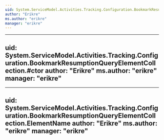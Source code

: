 ```yaml
---
uid: System.ServiceModel.Activities.Tracking.Configuration.BookmarkResumptionQueryElementCollection
author: "Erikre"
ms.author: "erikre"
manager: "erikre"
---
```


---
uid: System.ServiceModel.Activities.Tracking.Configuration.BookmarkResumptionQueryElementCollection.#ctor
author: "Erikre"
ms.author: "erikre"
manager: "erikre"
---

---
uid: System.ServiceModel.Activities.Tracking.Configuration.BookmarkResumptionQueryElementCollection.ElementName
author: "Erikre"
ms.author: "erikre"
manager: "erikre"
---
